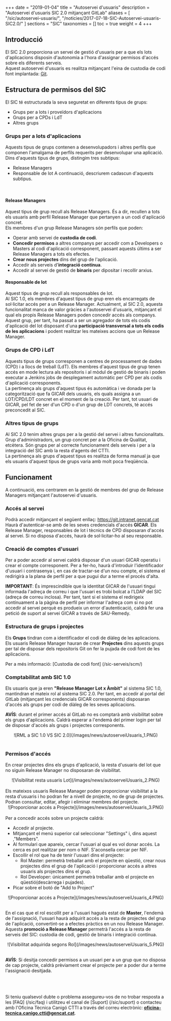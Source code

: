 +++
date = "2019-01-04"
title = "Autoservei d'usuaris"
description = "Autoservei d'usuaris SIC 2.0 mitjançant GitLab"
aliases = [
    "/sic/autoservei-usuaris/",
    "/noticies/2017-07-18-SIC-Autoservei-usuaris-SIC2.0/"
]
sections = "SIC"
taxonomies = []
toc = true
weight = 4
+++

## Introducció

El SIC 2.0 proporciona un servei de gestió d'usuaris per a que els lots d'aplicacions disposin d'autonomia a l'hora d'assignar permisos d'accés sobre els diferents serveis. <br/>
Aquest autoservei d'usuaris es realitza mitjançant l'eina de custodia de codi font implantada: [Git](https://git.intranet.gencat.cat/).

## Estructura de permisos del SIC

El SIC té estructurada la seva seguretat en diferents tipus de grups:

* Grups per a lots i proveïdors d'aplicacions
* Grups per a CPDs i LdT
* Altres grups

### Grups per a lots d'aplicacions

Aquests tipus de grups contenen a desenvolupadors i altres perfils que componen l'amalgama de perfils requerits per desenvolupar una aplicació. Dins d'aquests tipus de grups, distingim tres subtipus:
* Release Managers
* Responsable de lot
A continuació, descriurem cadascun d'aquests subtipus.
<br/>

#### Release Managers

Aquest tipus de grup recull als Release Managers. És a dir, recullen a tots els usuaris amb perfil Release Manager que pertanyen a un codi d'aplicació concret. <br/>
Els membres d'un grup Release Managers són perfils que poden:

* Operar amb servei de **custodia de codi**.
* **Concedir permisos** a altres companys per accedir com a Developers o Masters al codi d'aplicació corresponent, passant aquests últims a ser Release Managers a tots els efectes.
* **Crear nous projectes** dins del grup de l'aplicació.
* Accedir als serveis d'**integració contínua**.
* Accedir al servei de gestió de **binaris** per dipositar i recollir arxius.

#### Responsable de lot

Aquest tipus de grup recull als responsables de lot. <br/>
Al SIC 1.0, els membres d'aquest tipus de grup eren els encarregats de sol·licitar accés per a un Release Manager. Actualment, al SIC 2.0, aquesta funcionalitat manca de valor gràcies a l'autoservei d'usuaris, mitjançant el qual els propis Release Managers poden concedir accés als companys. <br/>
Aquest grup, per tant, ha passat a ser un agregador de tots els codis d'aplicació del lot disposant d'una **participació transversal a tots els codis de les aplicacions** i podent realitzar les mateixes accions que un Release Manager.

### Grups de CPD i LdT

Aquests tipus de grups corresponen a centres de processament de dades (CPD) i a llocs de treball (LdT). Els membres d'aquest tipus de grup tenen accés en mode lectura als repositoris i al mòdul de gestió de binaris i poden executar a Jenkins jobs de desplegament automàtic per CPD per als codis d'aplicació corresponents. <br/>
La pertinença als grups d'aquest tipus és automàtica i ve donada per la categorització que fa GICAR dels usuaris, els quals assigna a un LOT/CPD/LDT concret en el moment de la creació. Per tant, tot usuari de GICAR, pel fet de ser d'un CPD o d'un grup de LDT concrets, té accés preconcedit al SIC.

### Altres tipus de grups

Al SIC 2.0 tenim altres grups per a la gestió del servei i altres funcionalitats. Grup d'administradors, un grup concret per a la Oficina de Qualitat, etcètera. Són grups per al correcte funcionament dels serveis i per a la integració del SIC amb la resta d'agents del CTTI. <br/>
La pertinença als grups d'aquest tipus es realitza de forma manual ja que els usuaris d'aquest tipus de grups varia amb molt poca freqüència.

## Funcionament

A continuació, ens centrarem en la gestió de membres del grup de Release Managers mitjançant l'autoservei d'usuaris.

### Accés al servei

Podrà accedir mitjançant el següent enllaç: https://git.intranet.gencat.cat <br/>
Haurà d'autenticar-se amb de les seves credencials d'accés **GICAR**. Els Release Manager, responsables de lot i tècnics de CPD disposaran d'accés al servei. Si no disposa d'accés, haurà de sol·licitar-ho al seu responsable.

### Creació de comptes d'usuari

Per a poder accedir al servei caldrà disposar d'un usuari GICAR operatiu i crear el compte corresponent. Per a fer-ho, haurà d'introduir l'identificador d'usuari i contrasenya i, en cas de tractar-se d'un nou compte, el sistema el redirigirà a la plana de perfil per a que pugui dur a terme el procés d'alta. <br/>

**IMPORTANT**: És imprescindible que la identitat GICAR de l'usuari tingui informada l'adreça de correu i que l'usuari es trobi bolcat a l'LDAP del SIC (adreça de correu inclosa). Per tant, tant si el sistema el redirigeix contínuament a la pàgina de perfil per informar l'adreça com si no pot accedir al servei perquè es produeix un error d'autenticació, caldrà fer una petició de suport al servei GICAR a través de SAU-Remedy.

### Estructura de grups i projectes

Els **Grups** tindran com a identificador el codi de diàleg de les aplicacions. Els usuaris Release Manager hauran de crear **Projectes** dins aquests grups per tal de disposar dels repositoris Git on fer la pujada de codi font de les aplicacions.

Per a més informació: [Custodia de codi font] (/sic-serveis/scm/)

### Comptabilitat amb SIC 1.0

Els usuaris que ja eren **"Release Manager Lot x Àmbit"** al sistema SIC 1.0, mantindran el mateix rol al sistema SIC 2.0. Per tant, en accedir al portal del GitLab (mitjançant les credencials GICAR corresponents) disposaran d'accés als grups per codi de diàleg de les seves aplicacions.

**AVÍS**: durant el primer accés al GitLab no es comptarà amb visibilitat sobre els grups d'aplicacions. Caldrà esperar a l'endemà del primer login per tal de disposar d'accés als grups i projectes corresponents.

<center>![RML a SIC 1.0 VS SIC 2.0](/images/news/autoserveiUsuaris_1.PNG)</center>
<br/>

### Permisos d'accés

En crear projectes dins els grups d'aplicació, la resta d'usuaris del lot que no siguin Release Manager no disposaran de visibilitat.

<CENTER>![Visibilitat resta usuaris Lot](/images/news/autoserveiUsuaris_2.PNG)</center>
<br/>
Els mateixos usuaris Release Manager poden proporcionar visibilitat a la resta d'usuaris i ho podran fer a nivell de projecte, no de grup de projectes. Podran consultar, editar, afegir i eliminar membres del projecte.

<CENTER>![Proporcionar accés a Projecte](/images/news/autoserveiUsuaris_3.PNG)</center>
<br/>
Per a concedir accés sobre un projecte caldrà:

* Accedir al projecte.
* Mitjançant el menú superior cal seleccionar "Settings" i, dins aquest ,"Members".
* Al formulari que apareix, cercar l'usuari al qual es vol donar accés. La cerca es pot realitzar per nom o NIF. S'aconsella cercar per NIF.
* Escollir el rol que ha de tenir l'usuari dins el projecte:
	* Rol Master: permetrà treballar amb el projecte en qüestió, crear nous projectes dins el grup de l'aplicació i proporcionar accés a altres usuaris als projectes dins el grup.
	* Rol Developer: únicament permetrà treballar amb el projecte en qüestió(descàrrega i pujades).
* Picar sobre el botó de "Add to Project"

<CENTER>![Proporcionar accés a Projecte](/images/news/autoserveiUsuaris_4.PNG)</center>
<br/>

En el cas que el rol escollit per a l'usuari hagués estat de **Master**, l'endemà de l'assignació, l'usuari haurà adquirit accés a la resta de projectes del grup de l'aplicació, convertint-se a efectes pràctics en un nou Release Manager. Aquesta **promoció a Release Manager** permetrà l'accés a la resta de serveis del SIC: custodia de codi, gestió de binaris i integració contínua.
<CENTER>![Visibilitat adquirida segons Rol](/images/news/autoserveiUsuaris_5.PNG)</center>
<br/>

**AVÍS**: Si desitja concedir permisos a un usuari per a un grup que no disposa de cap projecte, caldrà prèviament crear el projecte per a poder dur a terme l'assignació desitjada.

<br/><br/><br/>
Si teniu qualsevol dubte o problema assegureu-vos de no trobar resposta a les [FAQ] (/sic/faq) i utilitzeu el canal de [Suport] (/sic/suport) o contacteu amb l'Oficina Tècnica Canigó CTTI a través del correu electrònic: **oficina-tecnica.canigo.ctti@gencat.cat**.